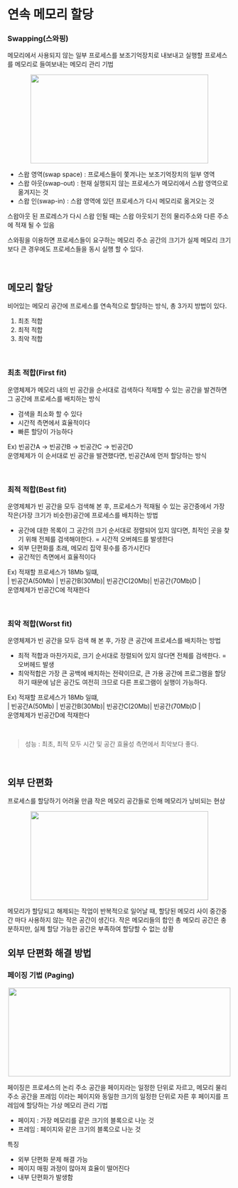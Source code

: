 # 연속 메모리 할당

### Swapping(스와핑)

메모리에서 사용되지 않는 일부 프로세스를 보조기억장치로 내보내고 실행할 프로세스를 메모리로 들여보내는 메모리 관리 기법
<p align="center">
<img src="https://github.com/jmxx219/CS-Study/assets/64017307/f230dcac-2d45-4767-9061-430ee2d500fb" width="400" height="200"/>

- 스왑 영역(swap space) : 프로세스들이 쫓겨나는 보조기억장치의 일부 영역
- 스왑 아웃(swap-out) : 현재 실행되지 않는 프로세스가 메모리에서 스왑 영역으로 옮겨지는 것
- 스왑 인(swap-in) : 스왑 영역에 있던 프로세스가 다시 메모리로 옮겨오는 것

스왑아웃 된 프로레스가 다시 스왑 인될 때는 스왑 아웃되기 전의 물리주소와 다른 주소에 적재 될 수 있음

스와핑을 이용하면 프로세스들이 요구하는 메모리 주소 공간의 크기가 실제 메모리 크기보다 큰 경우에도 프로세스들을 동시 실행 할 수 있다.
  
</br>

## 메모리 할당
비어있는 메모리 공간에 프로세스를 연속적으로 할당하는 방식, 총 3가지 방법이 있다.

1. 최초 적합
2. 최적 적합
3. 최악 적합


</br>

### 최초 적합(First fit)
운영체제가 메모리 내의 빈 공간을 순서대로 검색하다 적재할 수 있는 공간을 발견하면 그 공간에 프로세스를 배치하는 방식
- 검색을 최소화 할 수 있다
- 시간적 측면에서 효율적이다
- 빠른 할당이 가능하다

Ex) 
빈공간A -> 빈공간B -> 빈공간C -> 빈공간D </br>
운영체제가 이 순서대로 빈 공간을 발견했다면, 빈공간A에 먼저 할당하는 방식

</br>

### 최적 적합(Best fit)
운영제체가 빈 공간을 모두 검색해 본 후, 프로세스가 적재될 수 있는 공간중에서 가장 작은(가장 크기가 비슷한)공간에 프로세스를 배치하는 방법
- 공간에 대한 목록이 그 공간의 크기 순서대로 정렬되어 있지 않다면, 최적인 곳을 찾기 위해 전체를 검색해야한다. = 시간적 오버헤드를 발생한다
- 외부 단편화를 초래, 메모리 집약 횟수를 증가시킨다
- 공간적인 측면에서 효율적이다

Ex) 
적재할 프로세스가 18Mb 일떄, </br>
| 빈공간A(50Mb) | 빈공간B(30Mb)| 빈공간C(20Mb)| 빈공간(70Mb)D | </br>
운영체제가 빈공간C에 적재한다 </br>

</br>

### 최악 적합(Worst fit)
운영체제가 빈 공간을 모두 검색 해 본 후, 가장 큰 공간에 프로세스를 배치하는 방법
- 최적 적합과 마찬가지로, 크기 순서대로 정렬되어 있지 않다면 전체를 검색한다. = 오버헤드 발생
- 최악적합은 가장 큰 공백에 배치하는 전략이므로, 큰 가용 공간에 프로그램을 할당하기 때문에 남은 공간도 여전히 크므로 다른 프로그램이 실행이 가능하다.

Ex) 
적재할 프로세스가 18Mb 일떄, </br>
| 빈공간A(50Mb) | 빈공간B(30Mb)| 빈공간C(20Mb)| 빈공간(70Mb)D | </br>
운영체제가 빈공간D에 적재한다 </br>

</br>

> 성능 : 최초, 최적 모두 시간 및 공간 효율성 측면에서 최악보다 좋다.

</br>


## 외부 단편화
프로세스를 할당하기 어려울 만큼 작은 메모리 공간들로 인해 메모리가 낭비되는 현상

<p align="center">
<img src="https://github.com/jmxx219/CS-Study/assets/64017307/a1bb278c-e948-4c2f-8193-c5ca7fe40227" width="400" height="200"/>

메모리가 할당되고 해제되는 작업이 반복적으로 일어날 때, 할당된 메모리 사이 중간중간 마다 사용하지 않는 작은 공간이 생긴다. 
작은 메모리들의 합인 총 메모리 공간은 충분하지만, 실제 할당 가능한 공간은 부족하여 할당할 수 없는 상황

## 외부 단편화 해결 방법
    
### 페이징 기법 (Paging)

<p align="center">
<img src="https://github.com/jmxx219/CS-Study/assets/64017307/d31cceb0-1cb6-4ec8-af2c-bf3143ba4192" width="500" height="200"/>

페이징은 프로세스의 논리 주소 공간을 페이지라는 일정한 단위로 자르고, 메모리 물리 주소 공간을 프레임 이라는 페이지와 동일한 크기의 일정한 단위로 자른 후 페이지를 프레임에 할당하는 가상 메모리 관리 기법

- 페이지 : 가장 메모리를 같은 크기의 블록으로 나눈 것
- 프레임 : 페이지와 같은 크기의 블록으로 나눈 것

특징
- 외부 단편화 문제 해결 가능
- 페이지 매핑 과정이 많아져 효율이 떨어진다
- 내부 단편화가 발생함
